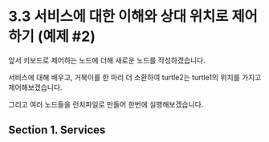 # 3.3 서비스에 대한 이해와 상대 위치로 제어하기 (예제 #2)

앞서 키보드로 제어하는 노드에 더해 새로운 노드를 작성하겠습니다.

서비스에 대해 배우고, 거북이를 한 마리 더 소환하여 turtle2는 turtle1의 위치를 가지고 제어해보겠습니다.

그리고 여러 노드들을 런치파일로 만들어 한번에 실행해보겠습니다.

## Section 1. Services

